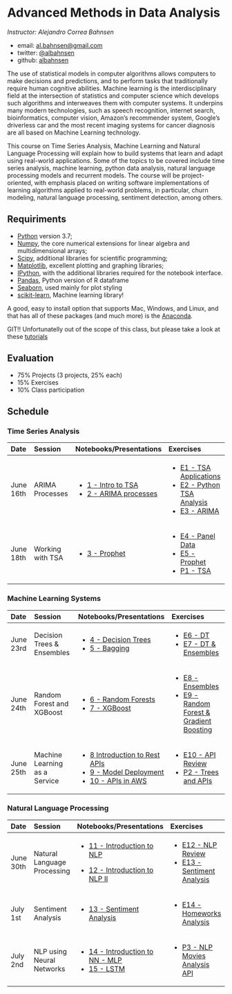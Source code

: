 # Advanced Methods in Data Analysis

*Instructor: Alejandro Correa Bahnsen*

- email: <al.bahnsen@gmail.com>
- twitter: [@albahnsen](https://twitter.com/albahnsen)
- github: [albahnsen](http://github.com/albahnsen)


The use of statistical models in computer algorithms allows computers to make decisions and predictions, and to perform tasks that traditionally require human cognitive abilities. Machine learning is the interdisciplinary field at the intersection of statistics and computer science which develops such algorithms and interweaves them with computer systems. It underpins many modern technologies, such as speech recognition, internet search, bioinformatics, computer vision, Amazon’s recommender system, Google’s driverless car and the most recent imaging systems for cancer diagnosis are all based on Machine Learning technology.

This course on Time Series Analysis, Machine Learning and Natural Language Processing  will explain how to build systems that learn and adapt using real-world applications. Some of the topics to be covered include time series analysis, machine learning, python data analysis, natural language processing models and recurrent models. The course will be project-oriented, with emphasis placed on writing software implementations of learning algorithms applied to real-world problems, in particular, churn modeling, natural language processing, sentiment detection, among others.


## Requiriments 
* [Python](http://www.python.org) version 3.7;
* [Numpy](http://www.numpy.org), the core numerical extensions for linear algebra and multidimensional arrays;
* [Scipy](http://www.scipy.org), additional libraries for scientific programming;
* [Matplotlib](http://matplotlib.sf.net), excellent plotting and graphing libraries;
* [IPython](http://ipython.org), with the additional libraries required for the notebook interface.
* [Pandas](http://pandas.pydata.org/), Python version of R dataframe
* [Seaborn](stanford.edu/~mwaskom/software/seaborn/), used mainly for plot styling
* [scikit-learn](http://scikit-learn.org), Machine learning library!

A good, easy to install option that supports Mac, Windows, and Linux, and that has all of these packages (and much more) is the [Anaconda](https://www.continuum.io/).

GIT!! Unfortunatelly out of the scope of this class, but please take a look at these [tutorials](https://help.github.com/articles/good-resources-for-learning-git-and-github/)

## Evaluation

* 75% Projects (3 projects, 25% each)
* 15% Exercises
* 10% Class participation


## Schedule

### Time Series Analysis
| Date | Session         | Notebooks/Presentations          | Exercises |
| :----| :----| :------------- | :------------- | 
| June 16th | ARIMA Processes | <ul><li>[1 - Intro to TSA](https://nbviewer.jupyter.org/github/albahnsen/AdvancedMethodsDataAnalysisClass/blob/master/notebooks/01-IntroTSA.ipynb) </li> <li>[2 - ARIMA processes](https://nbviewer.jupyter.org/github/albahnsen/AdvancedMethodsDataAnalysisClass/blob/master/notebooks/02-ARIMA.ipynb) </li></ul> | <ul><li>[E1 - TSA Applications](https://github.com/albahnsen/AdvancedMethodsDataAnalysisClass/blob/master/Exercises/E1%20-%20Examples%20TSA.md) </li><li>[E2 - Python TSA Analysis](https://nbviewer.jupyter.org/github/albahnsen/AdvancedMethodsDataAnalysisClass/blob/master/Exercises/E02-TSA.ipynb) </li> <li>[E3 - ARIMA](https://nbviewer.jupyter.org/github/albahnsen/AdvancedMethodsDataAnalysisClass/blob/master/Exercises/E03-ARIMA.ipynb) </li> </ul> | 
| June 18th | Working with TSA | <ul><li>[3 - Prophet](https://nbviewer.jupyter.org/github/albahnsen/AdvancedMethodsDataAnalysisClass/blob/master/notebooks/03-TSA-prophet.ipynb) </li> </ul> |   <ul><li>[E4 - Panel Data](https://github.com/albahnsen/AdvancedMethodsDataAnalysisClass/blob/master/Exercises/E04%20-%20Panel%20Data.md) </li> <li>[E5 - Prophet](https://nbviewer.jupyter.org/github/albahnsen/AdvancedMethodsDataAnalysisClass/blob/master/Exercises/E05-prophet.ipynb) </li> <li>[P1 - TSA](https://github.com/albahnsen/AdvancedMethodsDataAnalysisClass/blob/master/Exercises/P1-TSL.md) </li> </ul>| 

### Machine Learning Systems
| Date | Session         | Notebooks/Presentations          | Exercises |
| :----| :----| :------------- | :------------- | 
| June 23rd | Decision Trees & Ensembles | <ul><li>[4 - Decision Trees](https://github.com/albahnsen/AdvancedMethodsDataAnalysisClass/blob/master/notebooks/04-DecisionTrees.ipynb) </li> <li>[5 - Bagging](https://github.com/albahnsen/AdvancedMethodsDataAnalysisClass/blob/master/notebooks/05-Ensembles_Bagging.ipynb) </li></ul>| <ul><li>[E6 - DT](https://github.com/albahnsen/AdvancedMethodsDataAnalysisClass/blob/master/Exercises/E06%20-%20Decision%20Trees%20Overview.md) </li> <li>[E7 - DT & Ensembles](https://github.com/albahnsen/AdvancedMethodsDataAnalysisClass/blob/master/Exercises/E7-DecisionTrees_Bagging.ipynb) </li></ul> | 
| June 24th | Random Forest and XGBoost | <ul><li>[6 - Random Forests](https://github.com/albahnsen/AdvancedMethodsDataAnalysisClass/blob/master/notebooks/06-Ensembles_RandomForest.ipynb) </li> <li>[7 - XGBoost](https://github.com/albahnsen/AdvancedMethodsDataAnalysisClass/blob/master/notebooks/07-Ensembles_Boosting.ipynb) </li></ul>| <ul><li>[E8 - Ensembles](https://github.com/albahnsen/AdvancedMethodsDataAnalysisClass/blob/master/Exercises/E08%20-%20Ensembles%20Trees%20Overview.md) </li> <li>[E9 - Random Forest & Gradient Boosting](https://github.com/albahnsen/AdvancedMethodsDataAnalysisClass/blob/master/Exercises/E8-RandomForests_Boosting.ipynb) </li></ul> | 
| June 25th | Machine Learning as a Service  |  <ul><li>[8 Introduction to Rest APIs](https://github.com/albahnsen/AdvancedMethodsDataAnalysisClass/blob/master/notebooks/08-IntroductionToAPIs.ipynb) </li> <li>[9 - Model Deployment](https://github.com/albahnsen/AdvancedMethodsDataAnalysisClass/blob/master/notebooks/09-Model_Deployment.ipynb) </li> <li>[10 - APIs in AWS](https://github.com/albahnsen/AdvancedMethodsDataAnalysisClass/blob/master/notebooks/10-CreatingAPIinAWS.ipynb) </li></ul> | <ul><li>[E10 - API Review](https://github.com/albahnsen/AdvancedMethodsDataAnalysisClass/blob/master/Exercises/E10%20-%20microservices.md) </li> <li>[P2 - Trees and APIs](https://github.com/albahnsen/AdvancedMethodsDataAnalysisClass/blob/master/Exercises/P2-UsedVehiclePricePrediction.ipynb) </li></ul> | 

 ### Natural Language Processing
| Date | Session         | Notebooks/Presentations          | Exercises |
| :----| :----| :------------- | :------------- | 
| June 30th | Natural Language Processing  |  <ul><li>[11 - Introduction to NLP]() </li></ul> <ul><li>[12 - Introduction to NLP II ]() </li></ul> | <ul><li>[E12 - NLP Review]() </li><li>[E13 - Sentiment Analysis]() </li> </ul> | 
| July 1st |  Sentiment Analysis | <ul><li>[13 - Sentiment Analysis]() </li></ul> | <ul><li>[E14 - Homeworks Analysis]() </li>  </ul> |
| July 2nd |  NLP using Neural Networks | <ul><li>[14 - Introduction to NN - MLP]() </li><li>[15 - LSTM]() </li></ul> | <ul> <li>[P3 - NLP Movies Analysis API]() </li> </ul> |






